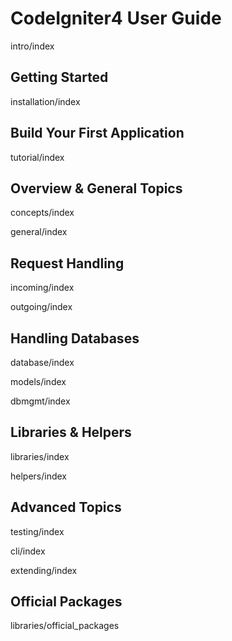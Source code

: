 # CodeIgniter4 User Guide

<div class="toctree" includehidden="" titlesonly="">

intro/index

</div>

## Getting Started

<div class="toctree" maxdepth="2" titlesonly="">

installation/index

</div>

## Build Your First Application

<div class="toctree" includehidden="" titlesonly="">

tutorial/index

</div>

## Overview & General Topics

<div class="toctree" titlesonly="">

concepts/index

</div>

<div class="toctree" titlesonly="">

general/index

</div>

## Request Handling

<div class="toctree" titlesonly="">

incoming/index

</div>

<div class="toctree" titlesonly="">

outgoing/index

</div>

## Handling Databases

<div class="toctree" titlesonly="">

database/index

</div>

<div class="toctree" titlesonly="">

models/index

</div>

<div class="toctree" titlesonly="">

dbmgmt/index

</div>

## Libraries & Helpers

<div class="toctree" titlesonly="">

libraries/index

</div>

<div class="toctree" titlesonly="">

helpers/index

</div>

## Advanced Topics

<div class="toctree" titlesonly="">

testing/index

</div>

<div class="toctree" titlesonly="">

cli/index

</div>

<div class="toctree" titlesonly="">

extending/index

</div>

<div class="toctree" hidden="">

license changelogs/index

</div>

## Official Packages

<div class="toctree" titlesonly="">

libraries/official_packages

</div>
